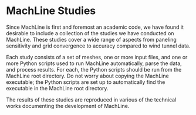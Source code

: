 # MachLine Studies
Since MachLine is first and foremost an academic code, we have found it desirable to include a collection of the studies we have conducted on MachLine. These studies cover a wide range of aspects from paneling sensitivity and grid convergence to accuracy compared to wind tunnel data.

Each study consists of a set of meshes, one or more input files, and one or more Python scripts used to run MachLine automatically, parse the data, and process results. For each, the Python scripts should be run from the MachLine root directory. Do not worry about copying the MachLine executable; the Python scripts are set up to automatically find the executable in the MachLine root directory.

The results of these studies are reproduced in various of the technical works documenting the development of MachLine.